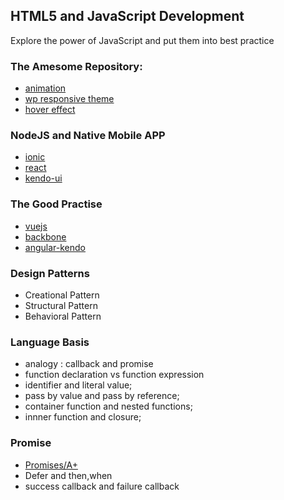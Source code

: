## HTML5 and JavaScript Development

Explore the power of JavaScript and put them into best practice

### The Amesome Repository:

- [animation](https://github.com/daneden/animate.css)
- [wp responsive theme](https://github.com/eddiemachado/bones)
- [hover effect](https://github.com/IanLunn/Hover)


### NodeJS and Native Mobile APP

- [ionic](http://ionic.io)
- [react](https://github.com/facebook/react)
- [kendo-ui](https://github.com/kendo-labs/bower-kendo-ui)


### The Good Practise

- [vuejs](vuejs.org)
- [backbone](http://backbonejs.org/examples/todos/index.html)
- [angular-kendo](https://github.com/kendo-labs/angular-kendo)

### Design Patterns

- Creational Pattern
- Structural Pattern
- Behavioral Pattern


### Language Basis

- analogy : callback and promise
- function declaration vs function expression
- identifier and literal value;
- pass by value and pass by reference;
- container function and nested functions;
- innner function and closure;

### Promise

- [Promises/A+](https://promisesaplus.com)
- Defer and then,when
- success callback and failure callback
